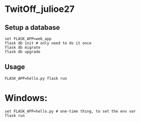 # TwitOff_julioe27

## Setup a database

``````
set FLASK_APP=web_app
flask db init # only need to do it once
flask db migrate
flask db upgrade
``````

## Usage

`````# Mac:
FLASK_APP=hello.py flask run
`````
# Windows:

``````
set FLASK_APP=hello.py # one-time thing, to set the env var
flask run
``````
